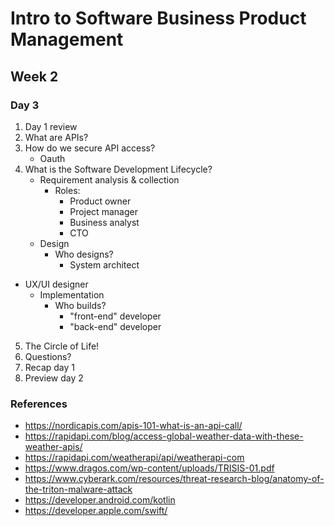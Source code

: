 # Intro to Software Business Product Management
## Week 2
### Day 3
1. Day 1 review
2. What are APIs?
3. How do we secure API access?
	* Oauth
4. What is the Software Development Lifecycle?
	* Requirement analysis & collection
		* Roles:
			* Product owner
			* Project manager
			* Business analyst
			* CTO
	* Design
		* Who designs?
			* System architect
* UX/UI designer
	* Implementation
		* Who builds?
			* "front-end" developer
			* "back-end" developer
5. The Circle of Life!
6. Questions?
7. Recap day 1
8. Preview day 2

### References
* https://nordicapis.com/apis-101-what-is-an-api-call/
* https://rapidapi.com/blog/access-global-weather-data-with-these-weather-apis/
* https://rapidapi.com/weatherapi/api/weatherapi-com
* https://www.dragos.com/wp-content/uploads/TRISIS-01.pdf
* https://www.cyberark.com/resources/threat-research-blog/anatomy-of-the-triton-malware-attack
* https://developer.android.com/kotlin
* https://developer.apple.com/swift/


